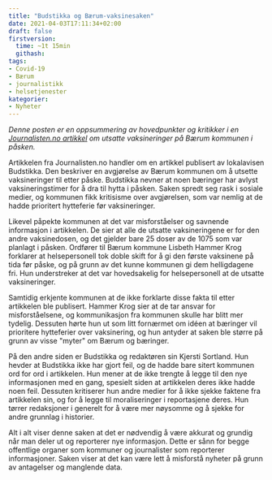 ```yaml
---
title: "Budstikka og Bærum-vaksinesaken"
date: 2021-04-03T17:11:34+02:00
draft: false
firstversion:
  time: ~1t 15min
  githash:
tags:
- Covid-19
- Bærum
- journalistikk
- helsetjenester
kategorier:
- Nyheter
---
```

*Denne posten er en oppsummering av hovedpunkter og kritikker i en [Journalisten.no artikkel](https://journalisten.no/budstikka-covid-19-kjersti-sortland/vi-kan-ikke-unnskylde-en-sak-som-siterer-kommunal-myndighet-ordrett/455683) om utsatte vaksineringer på Bærum kommunen i påsken.*

Artikkelen fra Journalisten.no handler om en artikkel publisert av lokalavisen Budstikka. Den beskriver en avgjørelse av Bærum kommunen om å utsette vaksineringer til etter påske. Budstikka nevner at noen bæringer har avlyst vaksineringstimer for å dra til hytta i påsken. Saken spredt seg rask i sosiale medier, og kommunen fikk kritisisme over avgjørelsen, som var nemlig at de hadde prioritert hytteferie før vaksineringer.

<!--more-->
Likevel påpekte kommunen at det var misforståelser og savnende informasjon i artikkelen. De sier at alle de utsatte vaksineringene er for den andre vaksinedosen, og det gjelder bare 25 doser av de 1075 som var planlagt i påsken. Ordfører til Bærum kommune Lisbeth Hammer Krog forklarer at helsepersonell tok doble skift for å gi den første vaksinene på tida før påske, og på grunn av det kunne kommunen gi dem helligdagene fri. Hun understreker at det var hovedsakelig for helsepersonell at de utsatte vaksineringer.

Samtidig erkjente kommunen at de ikke forklarte disse fakta til etter artikkelen ble publisert. Hammer Krog sier at de tar ansvar for misforståelsene, og kommunikasjon fra kommunen skulle har blitt mer tydelig. Dessuten hørte hun ut som litt fornærmet om idéen at bæringer vil prioritere hytteferier over vaksinering, og hun antyder at saken ble større på grunn av visse "myter" om Bærum og bæringer.

På den andre siden er Budstikka og redaktøren sin Kjersti Sortland. Hun hevder at Budstikka ikke har gjort feil, og de hadde bare sitert kommunen ord for ord i artikkelen. Hun mener at de ikke trengte å legge til den nye informasjonen med en gang, spesielt siden at artikkelen deres ikke hadde noen feil. Dessuten kritiserer hun andre medier for å ikke sjekke faktene fra artikkelen sin, og for å legge til moraliseringer i reportasjene deres. Hun tørrer redaksjoner i generelt for å være mer nøysomme og å sjekke for andre grunnlag i historier.

Alt i alt viser denne saken at det er nødvendig å være akkurat og grundig når man deler ut og reporterer nye informasjon. Dette er sånn for begge offentlige organer som kommuner og journalister som reporterer informasjoner. Saken viser at det kan være lett å misforstå nyheter på grunn av antagelser og manglende data.  
